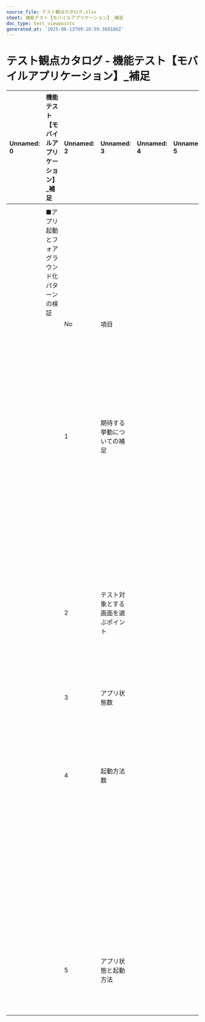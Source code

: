 ```yaml
---
source_file: テスト観点カタログ.xlsx
sheet: 機能テスト【モバイルアプリケーション】_補足
doc_type: test_viewpoints
generated_at: '2025-08-13T09:18:59.368186Z'
---
```


# テスト観点カタログ - 機能テスト【モバイルアプリケーション】_補足

| Unnamed: 0   | 機能テスト【モバイルアプリケーション】_補足   | Unnamed: 2   | Unnamed: 3        | Unnamed: 4   | Unnamed: 5   | Unnamed: 6   | Unnamed: 7                                                                                                       |
|:-------------|:-------------------------|:-------------|:------------------|:-------------|:-------------|:-------------|:-----------------------------------------------------------------------------------------------------------------|
|              |                          |              |                   |              |              |              |                                                                                                                  |
|              | ■アプリ起動とフォアグラウンド化パターンの検証  |              |                   |              |              |              |                                                                                                                  |
|              |                          | No           | 項目                |              |              |              | 詳細                                                                                                               |
|              |                          | 1            | 期待する挙動についての補足     |              |              |              | アプリ起動時の表示画面が「システム機能設計書」で定義されている場合（起動時初期画面の決定やユニバーサルリンクによるアプリ外から特定の画面への遷移等）は、エラーが発生しないことに加え、挙動・表示が記載通りであることを確認する。 |
|              |                          |              |                   |              |              |              |                                                                                                                  |
|              |                          |              |                   |              |              |              |                                                                                                                  |
|              |                          | 2            | テスト対象とする画面を選ぶポイント |              |              |              | 画面をネイティブ画面、アプリ内ブラウザ、WebView画面といったカテゴリごとにグループ化し各グループからテスト対象をサンプリングする。                                             |
|              |                          | 3            | アプリ状態数            |              |              |              | 以下のアプリ状態をテスト対象とする。                                                                                               |
|              |                          |              |                   |              |              |              | 非アクティブ（iOSのみ）、一時停止、停止                                                                                            |
|              |                          | 4            | 起動方法数             |              |              |              | 以下の起動方法をテスト対象とする。                                                                                                |
|              |                          |              |                   |              |              |              | アプリアイコンをタップ、Appスイッチャー（iOS）・最近の画面（Android）からアプリをフォアグラウンドに表示、                                                      |
|              |                          |              |                   |              |              |              | デバイスのロック解除、通知をタップ、ディープリンクをタップ                                                                                    |
|              |                          | 5            | アプリ状態と起動方法        |              |              |              | 以下のページを参照。                                                                                                       |
|              |                          |              |                   |              |              |              | アプリのライフサイクル管理 | Fintan » Mobile App Development                                                                  |

